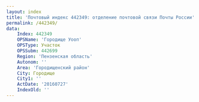 ```yaml
---
layout: index
title: 'Почтовый индекс 442349: отделение почтовой связи Почты России'
permalink: /442349/
data:
    Index: 442349
    OPSName: 'Городище Уооп'
    OPSType: Участок
    OPSSubm: 442699
    Region: 'Пензенская область'
    Autonom: ''
    Area: 'Городищенский район'
    City: Городище
    City1: ''
    ActDate: '20160727'
    IndexOld: ''
---
```

